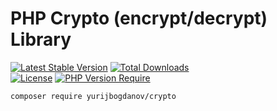 # PHP Crypto (encrypt/decrypt) Library

[![Latest Stable Version](http://poser.pugx.org/yurijbogdanov/crypto/v)](https://packagist.org/packages/yurijbogdanov/crypto) 
[![Total Downloads](http://poser.pugx.org/yurijbogdanov/crypto/downloads)](https://packagist.org/packages/yurijbogdanov/crypto)  
[![License](http://poser.pugx.org/yurijbogdanov/crypto/license)](https://packagist.org/packages/yurijbogdanov/crypto) 
[![PHP Version Require](http://poser.pugx.org/yurijbogdanov/crypto/require/php)](https://packagist.org/packages/yurijbogdanov/crypto)

```terminal
composer require yurijbogdanov/crypto
```
